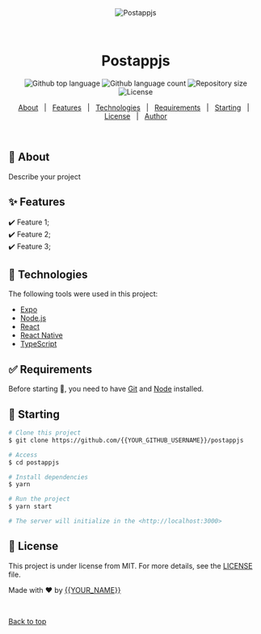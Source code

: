 <div align="center" id="top"> 
  <img src="./.github/app.gif" alt="Postappjs" />

  &#xa0;

  <!-- <a href="https://postappjs.netlify.app">Demo</a> -->
</div>

<h1 align="center">Postappjs</h1>

<p align="center">
  <img alt="Github top language" src="https://img.shields.io/github/languages/top/{{YOUR_GITHUB_USERNAME}}/postappjs?color=56BEB8">

  <img alt="Github language count" src="https://img.shields.io/github/languages/count/{{YOUR_GITHUB_USERNAME}}/postappjs?color=56BEB8">

  <img alt="Repository size" src="https://img.shields.io/github/repo-size/{{YOUR_GITHUB_USERNAME}}/postappjs?color=56BEB8">

  <img alt="License" src="https://img.shields.io/github/license/{{YOUR_GITHUB_USERNAME}}/postappjs?color=56BEB8">

  <!-- <img alt="Github issues" src="https://img.shields.io/github/issues/{{YOUR_GITHUB_USERNAME}}/postappjs?color=56BEB8" /> -->

  <!-- <img alt="Github forks" src="https://img.shields.io/github/forks/{{YOUR_GITHUB_USERNAME}}/postappjs?color=56BEB8" /> -->

  <!-- <img alt="Github stars" src="https://img.shields.io/github/stars/{{YOUR_GITHUB_USERNAME}}/postappjs?color=56BEB8" /> -->
</p>

<!-- Status -->

<!-- <h4 align="center"> 
	🚧  Postappjs 🚀 Under construction...  🚧
</h4> 

<hr> -->

<p align="center">
  <a href="#dart-about">About</a> &#xa0; | &#xa0; 
  <a href="#sparkles-features">Features</a> &#xa0; | &#xa0;
  <a href="#rocket-technologies">Technologies</a> &#xa0; | &#xa0;
  <a href="#white_check_mark-requirements">Requirements</a> &#xa0; | &#xa0;
  <a href="#checkered_flag-starting">Starting</a> &#xa0; | &#xa0;
  <a href="#memo-license">License</a> &#xa0; | &#xa0;
  <a href="https://github.com/{{YOUR_GITHUB_USERNAME}}" target="_blank">Author</a>
</p>

<br>

## :dart: About ##

Describe your project

## :sparkles: Features ##

:heavy_check_mark: Feature 1;\
:heavy_check_mark: Feature 2;\
:heavy_check_mark: Feature 3;

## :rocket: Technologies ##

The following tools were used in this project:

- [Expo](https://expo.io/)
- [Node.js](https://nodejs.org/en/)
- [React](https://pt-br.reactjs.org/)
- [React Native](https://reactnative.dev/)
- [TypeScript](https://www.typescriptlang.org/)

## :white_check_mark: Requirements ##

Before starting :checkered_flag:, you need to have [Git](https://git-scm.com) and [Node](https://nodejs.org/en/) installed.

## :checkered_flag: Starting ##

```bash
# Clone this project
$ git clone https://github.com/{{YOUR_GITHUB_USERNAME}}/postappjs

# Access
$ cd postappjs

# Install dependencies
$ yarn

# Run the project
$ yarn start

# The server will initialize in the <http://localhost:3000>
```

## :memo: License ##

This project is under license from MIT. For more details, see the [LICENSE](LICENSE.md) file.


Made with :heart: by <a href="https://github.com/{{YOUR_GITHUB_USERNAME}}" target="_blank">{{YOUR_NAME}}</a>

&#xa0;

<a href="#top">Back to top</a>
